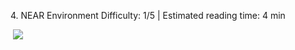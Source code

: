 <ChapterTitle>4\. NEAR Environment</ChapterTitle>
<Difficulty> Difficulty: 1/5 | Estimated reading time: 4 min </Difficulty>

<Image> 
    <img src="/images/chap_4.png">
</Image>

<Spacer />
